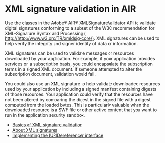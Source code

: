 # XML signature validation in AIR

Use the classes in the Adobe® AIR® XMLSignatureValidator API to validate digital
signatures conforming to a subset of the W3C recommendation for XML-Signature
Syntax and Processing (
[http://http://www.w3.org/TR/xmldsig-core/)](http://www.w3.org/TR/xmldsig-core/).
XML signatures can be used to help verify the integrity and signer identity of
data or information.

XML signatures can be used to validate messages or resources downloaded by your
application. For example, if your application provides services on a
subscription basis, you could encapsulate the subscription terms in a signed XML
document. If someone attempted to alter the subscription document, validation
would fail.

You could also use an XML signature to help validate downloaded resources used
by your application by including a signed manifest containing digests of those
resources. Your application could verify that the resources have not been
altered by comparing the digest in the signed file with a digest computed from
the loaded bytes. This is particularly valuable when the downloaded resource is
a SWF file or other active content that you want to run in the application
security sandbox.

- [Basics of XML signature validation](./basics-of-xml-signature-validation.md)
- [About XML signatures](./about-xml-signatures.md)
- [Implementing the IURIDereferencer interface](./implementing-the-iuridereferencer-interface.md)
